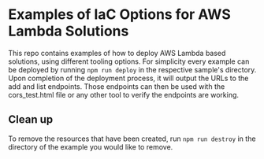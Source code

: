 # Examples of IaC Options for AWS Lambda Solutions

This repo contains examples of how to deploy AWS Lambda based solutions, using different tooling options. For simplicity every example can be deployed by running `npm run deploy` in the respective sample's directory. Upon completion of the deployment process, it will output the URLs to the add and list endpoints. Those endpoints can then be used with the cors_test.html file or any other tool to verify the endpoints are working.

## Clean up

To remove the resources that have been created, run `npm run destroy` in the directory of the example you would like to remove.

